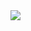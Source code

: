 
<img src="https://raw.github.com/thiagofeijor/100-days-of-python-bootcamp/main/.assets/day-93-google-dinosaur-game.gif" />   
